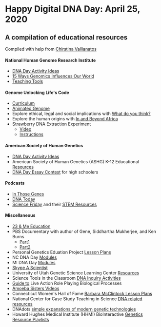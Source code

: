 # Happy Digital DNA Day: April 25, 2020

## A compilation of educational resources
Compiled with help from [Chirstina Vallianatos](https://www.linkedin.com/in/christinavallianatos/)

#### National Human Genome Research Institute
* [DNA Day Activity Ideas](https://www.genome.gov/dna-day/get-activity-ideas)
* [15 Ways Genomics Influences Our World](https://www.genome.gov/dna-day/15-ways)
* [Teaching Tools](https://www.genome.gov/about-genomics/teaching-tools)
#### Genome Unlocking Life's Code
* [Curriculum](https://unlockinglifescode.org/learn/curriculum)
* [Animated Genome](https://unlockinglifescode.org/media/animations/659#660)
* Explore ethical, legal and social implications with [What do you think?](https://unlockinglifescode.org/wdyt/#/)
* Explore the human origins with [In and Beyond Africa](https://unlockinglifescode.org/iaba/)
* Strawberry DNA Extraction Experiment
  - [Video](https://www.youtube.com/watch?v=hOpu4iN5Bh4)
  - [Instructions](https://unlockinglifescode.org/education-resource-profile/dna-strawberries-tutorial-video-and-poster)
#### American Society of Human Genetics 
* [DNA Day Activity Ideas](https://www.ashg.org/wp-content/uploads/2020/03/Virtual-Programs-Handout-FINAL.pdf)  
* American Society of Human Genetics (ASHG) K-12 Educational [Resources](https://www.ashg.org/discover-genetics/k-12-education/)
* [DNA Day Essay Contest](https://www.ashg.org/discover-genetics/k-12-education/dna-day/) for high schoolers 
#### Podcasts
  - [In Those Genes](https://inthosegenes.com)
  - [DNA Today](http://dnapodcast.com/about-us)
  - [Science Friday](https://www.sciencefriday.com) and their [STEM Resources](https://www.sciencefriday.com/segments/free-stem-resources/)
#### Miscellaneous
* [23 & Me Education](https://education.23andme.com)  
* PBS Documentary with author of Gene, Siddhartha Mukherjee, and Ken Burns  
  - [Part1](https://www.pbs.org/video/part-1-dawn-of-the-modern-age-of-genetics-27czqa/)  
  - [Part2](https://www.pbs.org/video/part-2-revolution-in-the-treatment-of-disease-z9nxg5/)  
* Personal Genetics Eduation Project [Lesson Plans](https://pged.org/lesson-plans/)
* NC DNA Day [Modules](http://ncdnaday.org/learn-more/resources-2/)
* MI DNA Day [Modules](https://midnaday.com/the-modules/)
* [Skype A Scientist](https://www.skypeascientist.com)
* University of Utah Genetic Science Learning Center [Resources](https://learn.genetics.utah.edu)
* Science Tools in the Classroom [DNA Inquiry Activities](http://www.stcnm.org/resources)
* [Guide to](https://www.minipcr.com/professional-development/larp-live-action-role-playing-biological-processes/) Live Action Role Playing Biological Processes
* [Amoeba Sisters Videos](https://www.youtube.com/user/AmoebaSisters)
* Connecticut Women's Hall of Fame [Barbara McClintock Lesson Plans](https://static1.squarespace.com/static/5d7121a2621fa50001fc829f/t/5dcc389a33e6e87259430eb6/1573948774306/STEMfems-McClintock.pdf)
* National Center for Case Study Teaching in Science [DNA related resources](https://sciencecases.lib.buffalo.edu/collection/results.html?keywords2=dna&submit=Search&subject_headings=&educational_level=&type_methods=&topical_areas=&date_posted2=)
* DNAdots [simple expanations of modern genetic technologies](https://dnadots.minipcr.com/?s=&post_type=dnadots-item)
* Howard Hughes Medical Institute (HHMI) BioInteractive [Genetics Resource Playlists](https://www.biointeractive.org/planning-tools/resource-playlists?f%5B0%5D=topics%3A28)

